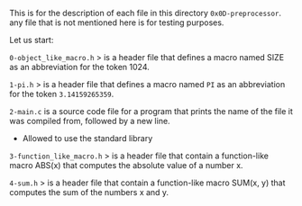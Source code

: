 This is for the description of each file in this directory `0x0D-preprocessor`.
any file that is not mentioned here is for testing purposes.

Let us start:

`0-object_like_macro.h` > is a header file that defines a macro named SIZE as an abbreviation for the token 1024.

`1-pi.h` > is a header file that defines a macro named `PI` as an abbreviation for the token `3.14159265359`.

`2-main.c` is a source code file for a program that prints the name of the file it was compiled from, followed by a new line.
- Allowed to use the standard library

`3-function_like_macro.h` > is a header file that contain a function-like macro ABS(x) that computes the absolute value of a number x.

`4-sum.h` > is a header file that contain a function-like macro SUM(x, y) that computes the sum of the numbers x and y.
